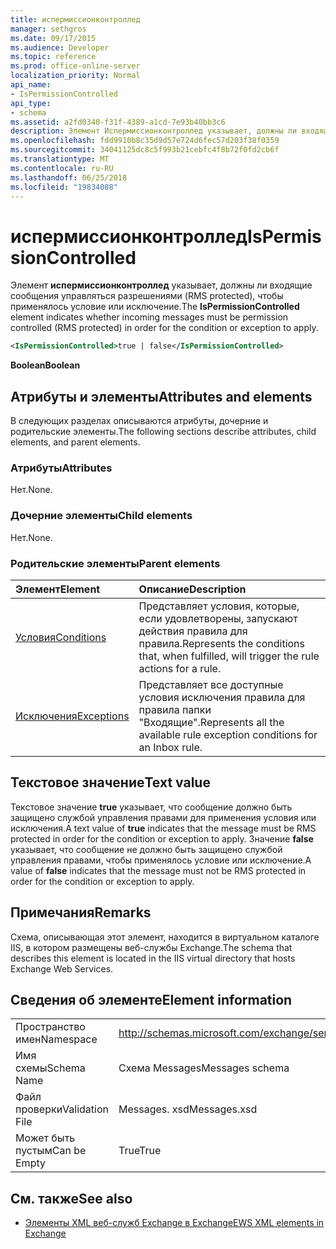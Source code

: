 ```yaml
---
title: испермиссионконтроллед
manager: sethgros
ms.date: 09/17/2015
ms.audience: Developer
ms.topic: reference
ms.prod: office-online-server
localization_priority: Normal
api_name:
- IsPermissionControlled
api_type:
- schema
ms.assetid: a2fd0340-f31f-4389-a1cd-7e93b40bb3c6
description: Элемент Испермиссионконтроллед указывает, должны ли входящие сообщения управляться разрешениями (RMS protected), чтобы применялось условие или исключение.
ms.openlocfilehash: fdd9910b8c35d9d57e724d6fec57d203f38f0359
ms.sourcegitcommit: 34041125dc8c5f993b21cebfc4f8b72f0fd2cb6f
ms.translationtype: MT
ms.contentlocale: ru-RU
ms.lasthandoff: 06/25/2018
ms.locfileid: "19834088"
---
```

# <a name="ispermissioncontrolled"></a><span data-ttu-id="b0dd5-103">испермиссионконтроллед</span><span class="sxs-lookup"><span data-stu-id="b0dd5-103">IsPermissionControlled</span></span>

<span data-ttu-id="b0dd5-104">Элемент **испермиссионконтроллед** указывает, должны ли входящие сообщения управляться разрешениями (RMS protected), чтобы применялось условие или исключение.</span><span class="sxs-lookup"><span data-stu-id="b0dd5-104">The **IsPermissionControlled** element indicates whether incoming messages must be permission controlled (RMS protected) in order for the condition or exception to apply.</span></span> 
  
```XML
<IsPermissionControlled>true | false</IsPermissionControlled>
```

 <span data-ttu-id="b0dd5-105">**Boolean**</span><span class="sxs-lookup"><span data-stu-id="b0dd5-105">**Boolean**</span></span>
## <a name="attributes-and-elements"></a><span data-ttu-id="b0dd5-106">Атрибуты и элементы</span><span class="sxs-lookup"><span data-stu-id="b0dd5-106">Attributes and elements</span></span>

<span data-ttu-id="b0dd5-107">В следующих разделах описываются атрибуты, дочерние и родительские элементы.</span><span class="sxs-lookup"><span data-stu-id="b0dd5-107">The following sections describe attributes, child elements, and parent elements.</span></span>
  
### <a name="attributes"></a><span data-ttu-id="b0dd5-108">Атрибуты</span><span class="sxs-lookup"><span data-stu-id="b0dd5-108">Attributes</span></span>

<span data-ttu-id="b0dd5-109">Нет.</span><span class="sxs-lookup"><span data-stu-id="b0dd5-109">None.</span></span>
  
### <a name="child-elements"></a><span data-ttu-id="b0dd5-110">Дочерние элементы</span><span class="sxs-lookup"><span data-stu-id="b0dd5-110">Child elements</span></span>

<span data-ttu-id="b0dd5-111">Нет.</span><span class="sxs-lookup"><span data-stu-id="b0dd5-111">None.</span></span>
  
### <a name="parent-elements"></a><span data-ttu-id="b0dd5-112">Родительские элементы</span><span class="sxs-lookup"><span data-stu-id="b0dd5-112">Parent elements</span></span>

|<span data-ttu-id="b0dd5-113">**Элемент**</span><span class="sxs-lookup"><span data-stu-id="b0dd5-113">**Element**</span></span>|<span data-ttu-id="b0dd5-114">**Описание**</span><span class="sxs-lookup"><span data-stu-id="b0dd5-114">**Description**</span></span>|
|:-----|:-----|
|[<span data-ttu-id="b0dd5-115">Условия</span><span class="sxs-lookup"><span data-stu-id="b0dd5-115">Conditions</span></span>](conditions.md) <br/> |<span data-ttu-id="b0dd5-116">Представляет условия, которые, если удовлетворены, запускают действия правила для правила.</span><span class="sxs-lookup"><span data-stu-id="b0dd5-116">Represents the conditions that, when fulfilled, will trigger the rule actions for a rule.</span></span>  <br/> |
|[<span data-ttu-id="b0dd5-117">Исключения</span><span class="sxs-lookup"><span data-stu-id="b0dd5-117">Exceptions</span></span>](exceptions.md) <br/> |<span data-ttu-id="b0dd5-118">Представляет все доступные условия исключения правила для правила папки "Входящие".</span><span class="sxs-lookup"><span data-stu-id="b0dd5-118">Represents all the available rule exception conditions for an Inbox rule.</span></span>  <br/> |
   
## <a name="text-value"></a><span data-ttu-id="b0dd5-119">Текстовое значение</span><span class="sxs-lookup"><span data-stu-id="b0dd5-119">Text value</span></span>

<span data-ttu-id="b0dd5-120">Текстовое значение **true** указывает, что сообщение должно быть защищено службой управления правами для применения условия или исключения.</span><span class="sxs-lookup"><span data-stu-id="b0dd5-120">A text value of **true** indicates that the message must be RMS protected in order for the condition or exception to apply.</span></span> <span data-ttu-id="b0dd5-121">Значение **false** указывает, что сообщение не должно быть защищено службой управления правами, чтобы применялось условие или исключение.</span><span class="sxs-lookup"><span data-stu-id="b0dd5-121">A value of **false** indicates that the message must not be RMS protected in order for the condition or exception to apply.</span></span> 
  
## <a name="remarks"></a><span data-ttu-id="b0dd5-122">Примечания</span><span class="sxs-lookup"><span data-stu-id="b0dd5-122">Remarks</span></span>

<span data-ttu-id="b0dd5-123">Схема, описывающая этот элемент, находится в виртуальном каталоге IIS, в котором размещены веб-службы Exchange.</span><span class="sxs-lookup"><span data-stu-id="b0dd5-123">The schema that describes this element is located in the IIS virtual directory that hosts Exchange Web Services.</span></span>
  
## <a name="element-information"></a><span data-ttu-id="b0dd5-124">Сведения об элементе</span><span class="sxs-lookup"><span data-stu-id="b0dd5-124">Element information</span></span>

|||
|:-----|:-----|
|<span data-ttu-id="b0dd5-125">Пространство имен</span><span class="sxs-lookup"><span data-stu-id="b0dd5-125">Namespace</span></span>  <br/> |http://schemas.microsoft.com/exchange/services/2006/messages  <br/> |
|<span data-ttu-id="b0dd5-126">Имя схемы</span><span class="sxs-lookup"><span data-stu-id="b0dd5-126">Schema Name</span></span>  <br/> |<span data-ttu-id="b0dd5-127">Схема Messages</span><span class="sxs-lookup"><span data-stu-id="b0dd5-127">Messages schema</span></span>  <br/> |
|<span data-ttu-id="b0dd5-128">Файл проверки</span><span class="sxs-lookup"><span data-stu-id="b0dd5-128">Validation File</span></span>  <br/> |<span data-ttu-id="b0dd5-129">Messages. xsd</span><span class="sxs-lookup"><span data-stu-id="b0dd5-129">Messages.xsd</span></span>  <br/> |
|<span data-ttu-id="b0dd5-130">Может быть пустым</span><span class="sxs-lookup"><span data-stu-id="b0dd5-130">Can be Empty</span></span>  <br/> |<span data-ttu-id="b0dd5-131">True</span><span class="sxs-lookup"><span data-stu-id="b0dd5-131">True</span></span>  <br/> |
   
## <a name="see-also"></a><span data-ttu-id="b0dd5-132">См. также</span><span class="sxs-lookup"><span data-stu-id="b0dd5-132">See also</span></span>



- [<span data-ttu-id="b0dd5-133">Элементы XML веб-служб Exchange в Exchange</span><span class="sxs-lookup"><span data-stu-id="b0dd5-133">EWS XML elements in Exchange</span></span>](ews-xml-elements-in-exchange.md)

